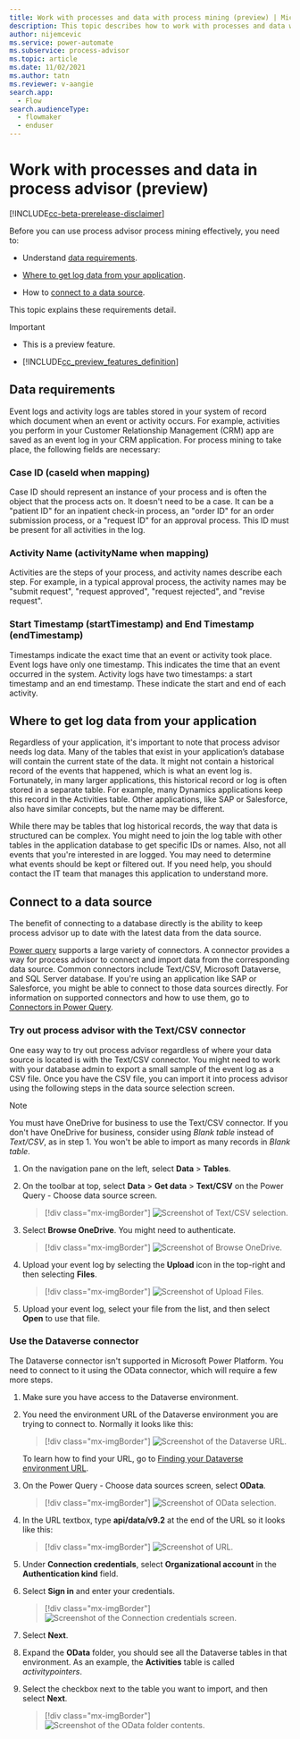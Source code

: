 ```yaml
---
title: Work with processes and data with process mining (preview) | Microsoft Docs
description: This topic describes how to work with processes and data with process mining in the process advisor feature in Power Automate.
author: nijemcevic 
ms.service: power-automate
ms.subservice: process-advisor
ms.topic: article
ms.date: 11/02/2021
ms.author: tatn
ms.reviewer: v-aangie
search.app: 
  - Flow
search.audienceType: 
  - flowmaker
  - enduser
---
```


# Work with processes and data in process advisor (preview)

[!INCLUDE[cc-beta-prerelease-disclaimer](./includes/cc-beta-prerelease-disclaimer.md)]

Before you can use process advisor process mining effectively, you need to:

- Understand [data requirements](#data-requirements).

- [Where to get log data from your application](#where-to-get-log-data-from-your-application).

- How to [connect to a data source](#connect-to-a-data-source).
 
This topic explains these requirements detail.

> [!IMPORTANT]
> - This is a preview feature.
>
> - [!INCLUDE[cc_preview_features_definition](includes/cc-preview-features-definition.md)]


## Data requirements

Event logs and activity logs are tables stored in your system of record which document when an event or activity occurs. For example, activities you perform in your Customer Relationship Management (CRM) app are saved as an event log in your CRM application. For process mining to take place, the following fields are necessary:

### Case ID (caseId when mapping)

Case ID should represent an instance of your process and is often the object that the process acts on. It doesn't need to be a case. It can be a "patient ID" for an inpatient check-in process, an "order ID" for an order submission process, or a "request ID" for an approval process. This ID must be present for all activities in the log.

### Activity Name (activityName when mapping)

Activities are the steps of your process, and activity names describe each step. For example, in a typical approval process, the activity names may be "submit request", "request approved", "request rejected", and "revise request".

### Start Timestamp (startTimestamp) and End Timestamp (endTimestamp)

Timestamps indicate the exact time that an event or activity took place. Event logs have only one timestamp. This indicates the time that an event occurred in the system. Activity logs have two timestamps: a start timestamp and an end timestamp. These indicate the start and end of each activity.

## Where to get log data from your application

Regardless of your application, it's important to note that process advisor needs log data. Many of the tables that exist in your application’s database will contain the current state of the data. It might not contain a historical record of the events that happened, which is what an event log is. Fortunately, in many larger applications, this historical record or log is often stored in a separate table. For example, many Dynamics applications keep this record in the Activities table. Other applications, like SAP or Salesforce, also have similar concepts, but the name may be different.

While there may be tables that log historical records, the way that data is structured can be complex. You might need to join the log table with other tables in the application database to get specific IDs or names. Also, not all events that you're interested in are logged. You may need to determine what events should be kept or filtered out. If you need help, you should contact the IT team that manages this application to understand more.

## Connect to a data source

The benefit of connecting to a database directly is the ability to keep process advisor up to date with the latest data from the data source.

[Power query](/power-query/power-query-what-is-power-query) supports a large variety of connectors. A connector provides a way for process advisor to connect and import data from the corresponding data source. Common connectors include Text/CSV, Microsoft Dataverse, and SQL Server database. If you're using an application like SAP or Salesforce, you might be able to connect to those data sources directly. For information on supported connectors and how to use them, go to [Connectors in Power Query](/power-query/connectors/).

### Try out process advisor with the Text/CSV connector

One easy way to try out process advisor regardless of where your data source is located is with the Text/CSV connector. You might need to work with your database admin to export a small sample of the event log as a CSV file. Once you have the CSV file, you can import it into process advisor using the following steps in the data source selection screen.

> [!NOTE]
You must have OneDrive for business to use the Text/CSV connector. If you don't have OneDrive for business, consider using *Blank table* instead of *Text/CSV*, as in step 1. You won't be able to import as many records in *Blank table*.

1. On the navigation pane on the left, select **Data** > **Tables**.

1. On the toolbar at top, select **Data** > **Get data** > **Text/CSV** on the Power Query - Choose data source screen.

    > [!div class="mx-imgBorder"]
    > ![Screenshot of Text/CSV selection.](media/process-mining-processes-and-data/text-csv.png "Text/CSV selection")

1. Select **Browse OneDrive**. You might need to authenticate.

    > [!div class="mx-imgBorder"]
    > ![Screenshot of Browse OneDrive.](media/process-mining-processes-and-data/browse-onedrive.png "Browse OneDrive")

1. Upload your event log by selecting the **Upload** icon in the top-right and then selecting **Files**.

    > [!div class="mx-imgBorder"]
    > ![Screenshot of Upload Files.](media/process-mining-processes-and-data/upload-files.png "Upload files")

1. Upload your event log, select your file from the list, and then select **Open** to use that file.

### Use the Dataverse connector

The Dataverse connector isn't supported in Microsoft Power Platform. You need to connect to it using the OData connector, which will require a few more steps.

1. Make sure you have access to the Dataverse environment.

2. You need the environment URL of the Dataverse environment you are trying to connect to. Normally it looks like this:

    > [!div class="mx-imgBorder"]
    > ![Screenshot of the Dataverse URL.](media/process-mining-processes-and-data/dataverse-url.png "Dataverse URL")

    To learn how to find your URL, go to [Finding your Dataverse environment URL](/power-query/connectors/dataverse#finding-your-dataverse-environment-url).

1. On the Power Query - Choose data sources screen, select **OData**.

    > [!div class="mx-imgBorder"]
    > ![Screenshot of OData selection.](media/process-mining-processes-and-data/odata.png "OData selection")

1.	In the URL textbox, type **api/data/v9.2** at the end of the URL so it looks like this:

    > [!div class="mx-imgBorder"]
    > ![Screenshot of URL.](media/process-mining-processes-and-data/url.png "URL")

1.	Under **Connection credentials**, select **Organizational account** in the **Authentication kind** field.

1. Select **Sign in** and enter your credentials.

    > [!div class="mx-imgBorder"]
    > ![Screenshot of the Connection credentials screen.](media/process-mining-processes-and-data/authentication-kind.png "Connection credentials screen")

1. Select **Next**.

1. Expand the **OData** folder, you should see all the Dataverse tables in that environment. As an example, the **Activities** table is called *activitypointers*.

1. Select the checkbox next to the table you want to import, and then select **Next**.

    > [!div class="mx-imgBorder"]
    > ![Screenshot of the OData folder contents.](media/process-mining-processes-and-data/import.png "OData folder contents")